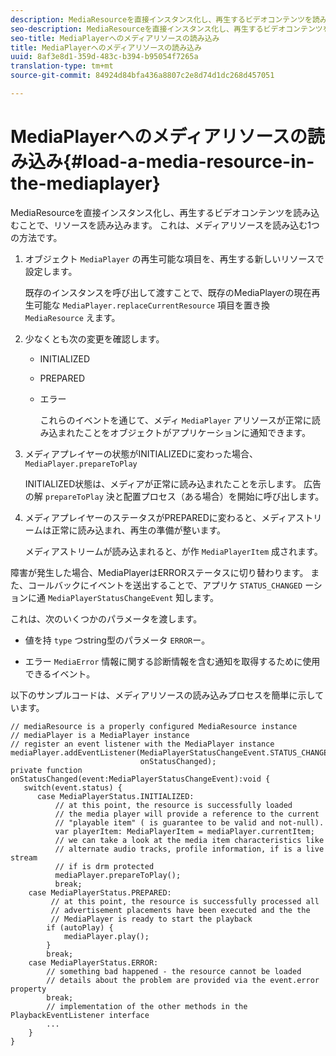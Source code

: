 ```yaml
---
description: MediaResourceを直接インスタンス化し、再生するビデオコンテンツを読み込むことで、リソースを読み込みます。 これは、メディアリソースを読み込む1つの方法です。
seo-description: MediaResourceを直接インスタンス化し、再生するビデオコンテンツを読み込むことで、リソースを読み込みます。 これは、メディアリソースを読み込む1つの方法です。
seo-title: MediaPlayerへのメディアリソースの読み込み
title: MediaPlayerへのメディアリソースの読み込み
uuid: 8af3e8d1-359d-483c-b394-b95054f7265a
translation-type: tm+mt
source-git-commit: 84924d84bfa436a8807c2e8d74d1dc268d457051

---
```



# MediaPlayerへのメディアリソースの読み込み{#load-a-media-resource-in-the-mediaplayer}

MediaResourceを直接インスタンス化し、再生するビデオコンテンツを読み込むことで、リソースを読み込みます。 これは、メディアリソースを読み込む1つの方法です。

1. オブジェクト `MediaPlayer` の再生可能な項目を、再生する新しいリソースで設定します。

   既存のインスタンスを呼び出して渡すことで、既存のMediaPlayerの現在再生可能な `MediaPlayer.replaceCurrentResource` 項目を置き換 `MediaResource` えます。

1. 少なくとも次の変更を確認します。

   * INITIALIZED
   * PREPARED
   * エラー

      これらのイベントを通じて、メディ `MediaPlayer` アリソースが正常に読み込まれたことをオブジェクトがアプリケーションに通知できます。

1. メディアプレイヤーの状態がINITIALIZEDに変わった場合、 `MediaPlayer.prepareToPlay`

   INITIALIZED状態は、メディアが正常に読み込まれたことを示します。 広告の解 `prepareToPlay` 決と配置プロセス（ある場合）を開始に呼び出します。

1. メディアプレイヤーのステータスがPREPAREDに変わると、メディアストリームは正常に読み込まれ、再生の準備が整います。

   メディアストリームが読み込まれると、が作 `MediaPlayerItem` 成されます。

障害が発生した場合、MediaPlayerはERRORステータスに切り替わります。 また、コールバックにイベントを送出することで、アプリケ `STATUS_CHANGED` ーションに通 `MediaPlayerStatusChangeEvent` 知します。

これは、次のいくつかのパラメータを渡します。
* 値を持 `type` つstring型のパラメータ `ERROR`ー。

* エラー `MediaError` 情報に関する診断情報を含む通知を取得するために使用できるイベント。


<!--<a id="example_3774607C6F08473282CF0CB7F3D82373"></a>-->

以下のサンプルコードは、メディアリソースの読み込みプロセスを簡単に示しています。

```
// mediaResource is a properly configured MediaResource instance 
// mediaPlayer is a MediaPlayer instance 
// register an event listener with the MediaPlayer instance 
mediaPlayer.addEventListener(MediaPlayerStatusChangeEvent.STATUS_CHANGED,  
                             onStatusChanged); 
private function onStatusChanged(event:MediaPlayerStatusChangeEvent):void { 
   switch(event.status) { 
      case MediaPlayerStatus.INITIALIZED: 
          // at this point, the resource is successfully loaded 
          // the media player will provide a reference to the current 
          // "playable item" ( is guarantee to be valid and not-null). 
          var playerItem: MediaPlayerItem = mediaPlayer.currentItem; 
          // we can take a look at the media item characteristics like 
          // alternate audio tracks, profile information, if is a live stream 
          // if is drm protected 
          mediaPlayer.prepareToPlay(); 
          break; 
    case MediaPlayerStatus.PREPARED: 
         // at this point, the resource is successfully processed all  
         // advertisement placements have been executed and the the  
         // MediaPlayer is ready to start the playback 
        if (autoPlay) { 
            mediaPlayer.play(); 
        } 
        break; 
    case MediaPlayerStatus.ERROR: 
        // something bad happened - the resource cannot be loaded 
        // details about the problem are provided via the event.error property 
        break; 
        // implementation of the other methods in the PlaybackEventListener interface 
        ... 
    } 
}
```
